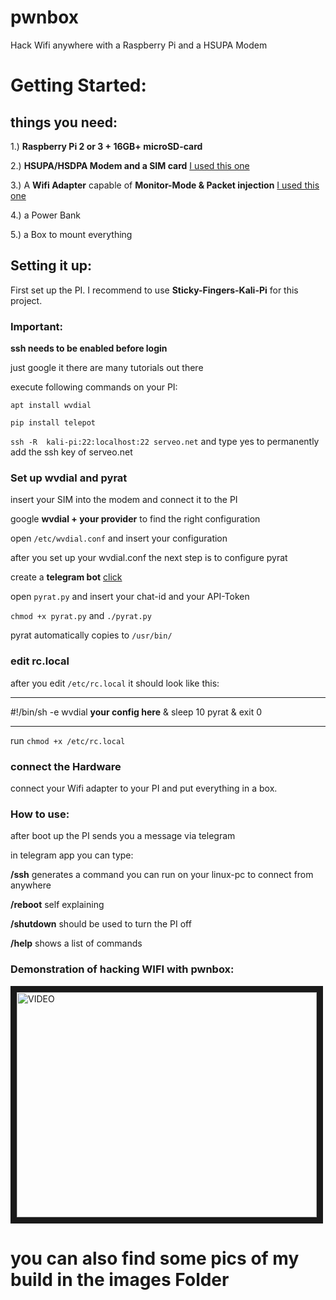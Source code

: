 # pwnbox
Hack Wifi anywhere with a Raspberry Pi and a HSUPA Modem

# Getting Started:
## things you need:
1.) **Raspberry Pi 2 or 3 + 16GB+ microSD-card**

2.) **HSUPA/HSDPA Modem and a SIM card**   [I used this one](https://www.amazon.de/gp/product/B01J9C7NE0/ref=oh_aui_detailpage_o01_s00?ie=UTF8&psc=1)

3.) A **Wifi Adapter** capable of **Monitor-Mode & Packet injection** [I used this one](https://www.amazon.de/gp/product/B01D064VMS/ref=oh_aui_detailpage_o04_s01?ie=UTF8&psc=1)

4.) a Power Bank

5.) a Box to mount everything


## Setting it up:
First set up the PI. I recommend to use **Sticky-Fingers-Kali-Pi** for this project.
### Important:
**ssh needs to be enabled before login**

just google it there are many tutorials out there

execute following commands on your PI:

`apt install wvdial`

`pip install telepot`

`ssh -R  kali-pi:22:localhost:22 serveo.net`  and type yes to permanently add the ssh key of serveo.net

### Set up wvdial and pyrat

insert your SIM into the modem and connect it to the PI


google **wvdial + your provider** to find the right configuration

open `/etc/wvdial.conf` and insert your configuration

after you set up your wvdial.conf the next step is to configure pyrat

create a **telegram bot** [click](https://api.telegram.org/bot)

open `pyrat.py` and insert your chat-id and your API-Token

`chmod +x pyrat.py` and `./pyrat.py`

pyrat automatically copies to  `/usr/bin/` 



### edit rc.local

after you edit `/etc/rc.local` it should look like this:
____________________________
#!/bin/sh -e
wvdial  **your config here** &
sleep 10
pyrat &
exit 0
____________________________

run `chmod +x /etc/rc.local`

### connect the Hardware

connect your Wifi adapter to your PI and put everything in a box.

### How to use:
after boot up the PI sends you a message via telegram

in telegram app you can type:

**/ssh** generates a command you can run on your linux-pc to connect from anywhere

**/reboot** self explaining

**/shutdown** should be used to turn the PI off   

**/help** shows a list of commands




### Demonstration of hacking WIFI with pwnbox:

<a href="http://www.youtube.com/watch?feature=player_embedded&v=wne8PfzcNDQ
" target="_blank"><img src="http://img.youtube.com/vi/wne8PfzcNDQ/0.jpg" 
alt="VIDEO" width="480" height="360" border="10" /></a>


# you can also find some pics of my build in the images Folder



























